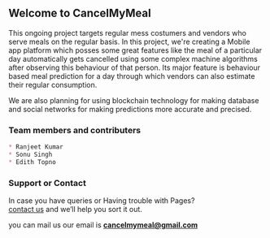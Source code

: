 ## Welcome to CancelMyMeal

This ongoing project targets regular mess costumers and vendors who serve meals on the regular basis.
In this project, we're creating a Mobile app platform which posses some great features like the meal of a particular day automatically gets cancelled using some complex machine algorithms after observing this behaviour of that person. Its major feature is behaviour based meal prediction for a day through which vendors can also estimate their regular consumption. 

We are also planning for using blockchain technology for making database and social networks for making predictions more accurate and precised.


### Team members and contributers
```markdown
* Ranjeet Kumar
* Sonu Singh
* Edith Topno

```



### Support or Contact

In case you have queries or Having trouble with Pages? <br/>
[contact us](https://cancelmymeal@gmail.com/) and we’ll help you sort it out.

you can mail us our email is **cancelmymeal@gmail.com**
